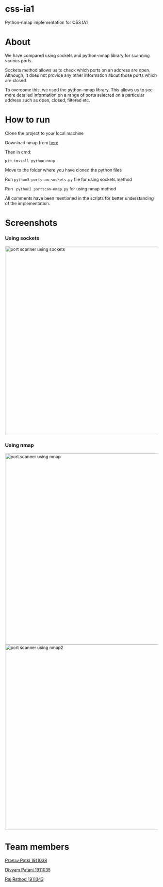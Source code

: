 # css-ia1
Python-nmap implementation for CSS IA1

# About

We have compared using sockets and python-nmap library for scanning various ports. 


Sockets method allows us to check which ports on an address are open. Although, it does not provide any other information about those ports which are closed.


To overcome this, we used the python-nmap library. This allows us to see more detailed information on a range of ports selected on a particular address such as open, closed, filtered etc.


# How to run


Clone the project to your local machine


Download nmap from [here](https://nmap.org/download.html)


Then in cmd:
```
pip install python-nmap
```


Move to the folder where you have cloned the python files


Run ``` python3 portscan-sockets.py ``` file for using sockets method


Run ``` python2 portscan-nmap.py``` for using nmap method

All comments have been mentioned in the scripts for better understanding of the implementation.


# Screenshots
### Using sockets
<img width="623" alt="port scanner using sockets" src="https://user-images.githubusercontent.com/66993183/154523234-3703574c-5edd-4c9f-81e0-213929529d7e.PNG">


### Using nmap
<img width="629" alt="port scanner using nmap" src="https://user-images.githubusercontent.com/66993183/154523257-05907066-0ce5-4487-aa6f-d6b84d70f391.PNG">
<img width="611" alt="port scanner using nmap2" src="https://user-images.githubusercontent.com/66993183/154523277-59a922e7-18d1-4727-833c-33f2d766910b.PNG">


# Team members


[Pranav Patki 1911038](https://github.com/pranav0609)


[Divyam Patani 1911035](https://github.com/divyampatani)


[Raj Rathod 1911043](https://github.com/ArerehRaj)
